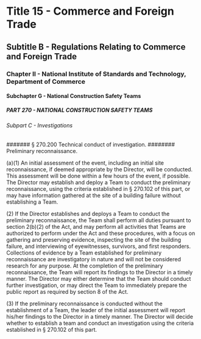 
# Title 15 - Commerce and Foreign Trade
## Subtitle B - Regulations Relating to Commerce and Foreign Trade
### Chapter II - National Institute of Standards and Technology, Department of Commerce
#### Subchapter G - National Construction Safety Teams
##### PART 270 - NATIONAL CONSTRUCTION SAFETY TEAMS
###### Subpart C - Investigations
####### § 270.200 Technical conduct of investigation.
######## Preliminary reconnaissance.

(a)(1) An initial assessment of the event, including an initial site reconnaissance, if deemed appropriate by the Director, will be conducted. This assessment will be done within a few hours of the event, if possible. The Director may establish and deploy a Team to conduct the preliminary reconnaissance, using the criteria established in § 270.102 of this part, or may have information gathered at the site of a building failure without establishing a Team.

(2) If the Director establishes and deploys a Team to conduct the preliminary reconnaissance, the Team shall perform all duties pursuant to section 2(b)(2) of the Act, and may perform all activities that Teams are authorized to perform under the Act and these procedures, with a focus on gathering and preserving evidence, inspecting the site of the building failure, and interviewing of eyewitnesses, survivors, and first responders. Collections of evidence by a Team established for preliminary reconnaissance are investigatory in nature and will not be considered research for any purpose. At the completion of the preliminary reconnaissance, the Team will report its findings to the Director in a timely manner. The Director may either determine that the Team should conduct further investigation, or may direct the Team to immediately prepare the public report as required by section 8 of the Act.

(3) If the preliminary reconnaissance is conducted without the establishment of a Team, the leader of the initial assessment will report his/her findings to the Director in a timely manner. The Director will decide whether to establish a team and conduct an investigation using the criteria established in § 270.102 of this part.
